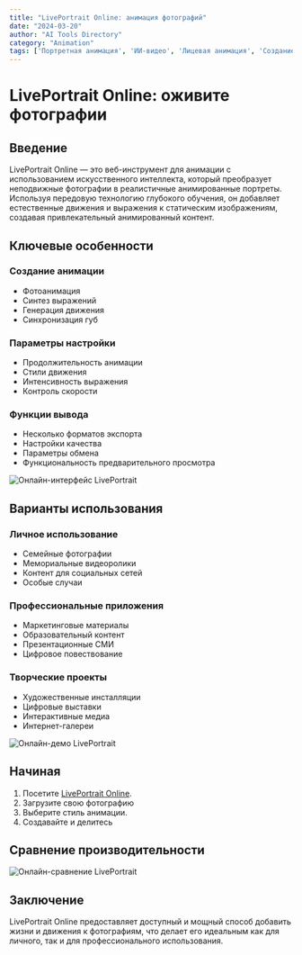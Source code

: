 ```yaml
---
title: "LivePortrait Online: анимация фотографий"
date: "2024-03-20"
author: "AI Tools Directory"
category: "Animation"
tags: ['Портретная анимация', 'ИИ-видео', 'Лицевая анимация', 'Создание контента']
---
```

# LivePortrait Online: оживите фотографии

## Введение

LivePortrait Online — это веб-инструмент для анимации с использованием искусственного интеллекта, который преобразует неподвижные фотографии в реалистичные анимированные портреты. Используя передовую технологию глубокого обучения, он добавляет естественные движения и выражения к статическим изображениям, создавая привлекательный анимированный контент.

## Ключевые особенности

### Создание анимации
- Фотоанимация
- Синтез выражений
- Генерация движения
- Синхронизация губ

### Параметры настройки
- Продолжительность анимации
- Стили движения
- Интенсивность выражения
- Контроль скорости

### Функции вывода
- Несколько форматов экспорта
- Настройки качества
- Параметры обмена
- Функциональность предварительного просмотра

![Онлайн-интерфейс LivePortrait](/imgs/liveportrait-online/interface.jpg)

## Варианты использования

### Личное использование
- Семейные фотографии
- Мемориальные видеоролики
- Контент для социальных сетей
- Особые случаи

### Профессиональные приложения
- Маркетинговые материалы
- Образовательный контент
- Презентационные СМИ
- Цифровое повествование

### Творческие проекты
- Художественные инсталляции
- Цифровые выставки
- Интерактивные медиа
- Интернет-галереи

![Онлайн-демо LivePortrait](/imgs/liveportrait-online/demo.jpg)

## Начиная

1. Посетите [LivePortrait Online](https://liveportrait-online.com).
2. Загрузите свою фотографию
3. Выберите стиль анимации.
4. Создавайте и делитесь

## Сравнение производительности

![Онлайн-сравнение LivePortrait](/imgs/liveportrait-online/comparison.jpg)

## Заключение

LivePortrait Online предоставляет доступный и мощный способ добавить жизни и движения к фотографиям, что делает его идеальным как для личного, так и для профессионального использования.